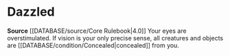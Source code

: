 ﻿---
id: '7'
name: Dazzled

---
# Dazzled

**Source** [[DATABASE/source/Core Rulebook|4.0]]
Your eyes are overstimulated. If vision is your only precise sense, all creatures and objects are [[DATABASE/condition/Concealed|concealed]] from you.